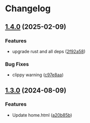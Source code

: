 # Changelog

## [1.4.0](https://github.com/albugowy15/api-informatics-frs-helper/compare/v1.3.0...v1.4.0) (2025-02-09)


### Features

* upgrade rust and all deps ([2f92a58](https://github.com/albugowy15/api-informatics-frs-helper/commit/2f92a589d3b454656e3d265d445e6610b80db610))


### Bug Fixes

* clippy warning ([c97e8aa](https://github.com/albugowy15/api-informatics-frs-helper/commit/c97e8aa149ad8df618d07e707d0eec70d98e474e))

## [1.3.0](https://github.com/albugowy15/api-informatics-frs-helper/compare/1.2.0...v1.3.0) (2024-08-09)


### Features

* Update home.html ([a20b85b](https://github.com/albugowy15/api-informatics-frs-helper/commit/a20b85b1663d805ad04668d17366344cc6bd0288))
